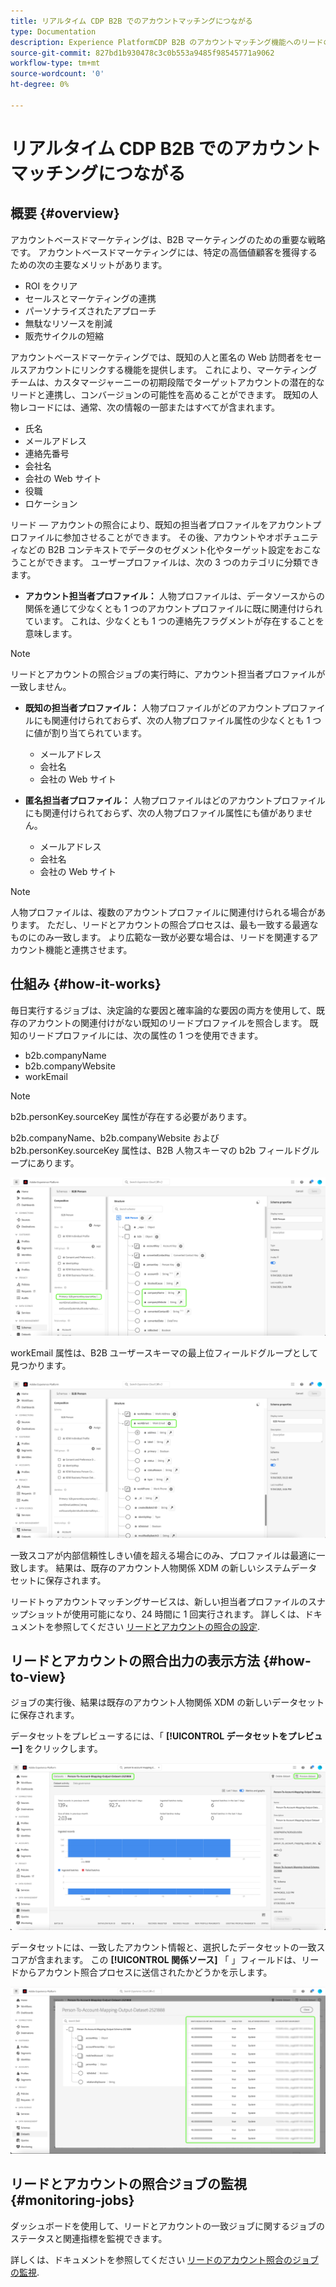 ```yaml
---
title: リアルタイム CDP B2B でのアカウントマッチングにつながる
type: Documentation
description: Experience PlatformCDP B2B のアカウントマッチング機能へのリードの概要と詳細。
source-git-commit: 827bd1b930478c3c0b553a9485f98545771a9062
workflow-type: tm+mt
source-wordcount: '0'
ht-degree: 0%

---
```



# リアルタイム CDP B2B でのアカウントマッチングにつながる

## 概要 {#overview}

アカウントベースドマーケティングは、B2B マーケティングのための重要な戦略です。 アカウントベースドマーケティングには、特定の高価値顧客を獲得するための次の主要なメリットがあります。

- ROI をクリア
- セールスとマーケティングの連携
- パーソナライズされたアプローチ
- 無駄なリソースを削減
- 販売サイクルの短縮

アカウントベースドマーケティングでは、既知の人と匿名の Web 訪問者をセールスアカウントにリンクする機能を提供します。 これにより、マーケティングチームは、カスタマージャーニーの初期段階でターゲットアカウントの潜在的なリードと連携し、コンバージョンの可能性を高めることができます。 既知の人物レコードには、通常、次の情報の一部またはすべてが含まれます。

- 氏名
- メールアドレス
- 連絡先番号
- 会社名
- 会社の Web サイト
- 役職
- ロケーション

リード — アカウントの照合により、既知の担当者プロファイルをアカウントプロファイルに参加させることができます。 その後、アカウントやオポチュニティなどの B2B コンテキストでデータのセグメント化やターゲット設定をおこなうことができます。 ユーザープロファイルは、次の 3 つのカテゴリに分類できます。

- **アカウント担当者プロファイル：** 人物プロファイルは、データソースからの関係を通じて少なくとも 1 つのアカウントプロファイルに既に関連付けられています。 これは、少なくとも 1 つの連絡先フラグメントが存在することを意味します。

>[!NOTE]
>
> リードとアカウントの照合ジョブの実行時に、アカウント担当者プロファイルが一致しません。

- **既知の担当者プロファイル：** 人物プロファイルがどのアカウントプロファイルにも関連付けられておらず、次の人物プロファイル属性の少なくとも 1 つに値が割り当てられています。

   - メールアドレス
   - 会社名
   - 会社の Web サイト

- **匿名担当者プロファイル：** 人物プロファイルはどのアカウントプロファイルにも関連付けられておらず、次の人物プロファイル属性にも値がありません。

   - メールアドレス
   - 会社名
   - 会社の Web サイト

>[!NOTE]
>
> 人物プロファイルは、複数のアカウントプロファイルに関連付けられる場合があります。 ただし、リードとアカウントの照合プロセスは、最も一致する最適なものにのみ一致します。 より広範な一致が必要な場合は、リードを関連するアカウント機能と連携させます。

## 仕組み {#how-it-works}

毎日実行するジョブは、決定論的な要因と確率論的な要因の両方を使用して、既存のアカウントの関連付けがない既知のリードプロファイルを照合します。 既知のリードプロファイルには、次の属性の 1 つを使用できます。

- b2b.companyName
- b2b.companyWebsite
- workEmail

>[!NOTE]
>
> b2b.personKey.sourceKey 属性が存在する必要があります。

b2b.companyName、b2b.companyWebsite および b2b.personKey.sourceKey 属性は、B2B 人物スキーマの b2b フィールドグループにあります。

![属性を示す B2B 人物スキーマ](/help/rtcdp/accounts/images/b2b-person-schema.png)

workEmail 属性は、B2B ユーザースキーマの最上位フィールドグループとして見つかります。

![workEmail を示す B2B 人物スキーマ](/help/rtcdp/accounts/images/b2b-person-workemail.png)

一致スコアが内部信頼性しきい値を超える場合にのみ、プロファイルは最適に一致します。 結果は、既存のアカウント人物関係 XDM の新しいシステムデータセットに保存されます。

リードトゥアカウントマッチングサービスは、新しい担当者プロファイルのスナップショットが使用可能になり、24 時間に 1 回実行されます。 詳しくは、ドキュメントを参照してください [リードとアカウントの照合の設定](/help/rtcdp/accounts/account-profile-ui-guide.md).

## リードとアカウントの照合出力の表示方法 {#how-to-view}

ジョブの実行後、結果は既存のアカウント人物関係 XDM の新しいデータセットに保存されます。

データセットをプレビューするには、「 **[!UICONTROL データセットをプレビュー]** をクリックします。

![新しいデータセット](/help/rtcdp/accounts/images/b2b-dataset-output.png)

データセットには、一致したアカウント情報と、選択したデータセットの一致スコアが含まれます。 この **[!UICONTROL 関係ソース]** 「 」フィールドは、リードからアカウント照合プロセスに送信されたかどうかを示します。

![データセットの信頼性スコアと出力のプレビュー](/help/rtcdp/accounts/images/b2b-dataset-preview.png)

## リードとアカウントの照合ジョブの監視 {#monitoring-jobs}

ダッシュボードを使用して、リードとアカウントの一致ジョブに関するジョブのステータスと関連指標を監視できます。

詳しくは、ドキュメントを参照してください [リードのアカウント照合のジョブの監視](/help/dataflows/ui/b2b/monitor-profile-enrichment.md).
